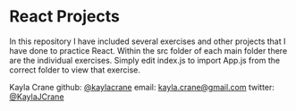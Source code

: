 # React Projects

In this repository I have included several exercises and other projects that I have done to practice React. Within the src folder of each main folder there are the individual exercises. Simply edit index.js to import App.js from the correct folder to view that exercise.

Kayla Crane
github: [@kaylacrane](https://github.com/kaylacrane)
email: <kayla.crane@gmail.com>
twitter: [@KaylaJCrane](https://twitter.com/KaylaJCrane)

